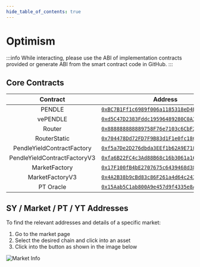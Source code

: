 ```yaml
---
hide_table_of_contents: true
---
```


# Optimism

:::info
While interacting, please use the ABI of implementation contracts provided or generate ABI from the smart contract code in GitHub.
:::

## Core Contracts

|           Contract           |                                                              Address                                                               |                                                                    ABI                                                                    |
| :--------------------------: | :--------------------------------------------------------------------------------------------------------------------------------: | :---------------------------------------------------------------------------------------------------------------------------------------: |
|            PENDLE            |  [`0xBC7B1Ff1c6989f006a1185318eD4E7b5796e66E1`](https://optimistic.etherscan.io/token/0xBC7B1Ff1c6989f006a1185318eD4E7b5796e66E1)  | [ABI](http://api-optimistic.etherscan.io/api?module=contract&action=getabi&address=0xBC7B1Ff1c6989f006a1185318eD4E7b5796e66E1&format=raw) |
|           vePENDLE           |  [`0xd5C47D2383Fddc19596489280C0A33AC42b2bB18`](https://optimistic.etherscan.io/token/0xd5C47D2383Fddc19596489280C0A33AC42b2bB18)  | [ABI](http://api-optimistic.etherscan.io/api?module=contract&action=getabi&address=0xd5C47D2383Fddc19596489280C0A33AC42b2bB18&format=raw) |
|            Router            | [`0x888888888889758F76e7103c6CbF23ABbF58F946`](https://optimistic.etherscan.io/address/0x888888888889758F76e7103c6CbF23ABbF58F946) | [ABI](http://api-optimistic.etherscan.io/api?module=contract&action=getabi&address=0x888888888889758F76e7103c6CbF23ABbF58F946&format=raw) |  |
|         RouterStatic         | [`0x704478Dd72FD7F9B83d1F1e0fc18C14B54F034d0`](https://optimistic.etherscan.io/address/0x704478Dd72FD7F9B83d1F1e0fc18C14B54F034d0) | [ABI](http://api-optimistic.etherscan.io/api?module=contract&action=getabi&address=0x704478Dd72FD7F9B83d1F1e0fc18C14B54F034d0&format=raw) |  |
|  PendleYieldContractFactory  | [`0xf5a7De2D276dbda3EEf1b62A9E718EFf4d29dDC8`](https://optimistic.etherscan.io/address/0xf5a7De2D276dbda3EEf1b62A9E718EFf4d29dDC8) | [ABI](http://api-optimistic.etherscan.io/api?module=contract&action=getabi&address=0xf5a7De2D276dbda3EEf1b62A9E718EFf4d29dDC8&format=raw) |
| PendleYieldContractFactoryV3 | [`0xfa6B22FC4c3Ad88B68c16b3061a16b1714F6Bd57`](https://optimistic.etherscan.io/address/0xfa6B22FC4c3Ad88B68c16b3061a16b1714F6Bd57) | [ABI](http://api-optimistic.etherscan.io/api?module=contract&action=getabi&address=0xfa6B22FC4c3Ad88B68c16b3061a16b1714F6Bd57&format=raw) |
|        MarketFactory         | [`0x17F100fB4bE2707675c6439468d38249DD993d58`](https://optimistic.etherscan.io/address/0x17F100fB4bE2707675c6439468d38249DD993d58) | [ABI](http://api-optimistic.etherscan.io/api?module=contract&action=getabi&address=0x17F100fB4bE2707675c6439468d38249DD993d58&format=raw) |
|       MarketFactoryV3        | [`0x4A2B38b9cBd83c86F261a4d64c243795D4d44aBC`](https://optimistic.etherscan.io/address/0x4A2B38b9cBd83c86F261a4d64c243795D4d44aBC) | [ABI](http://api-optimistic.etherscan.io/api?module=contract&action=getabi&address=0x4A2B38b9cBd83c86F261a4d64c243795D4d44aBC&format=raw) |
|          PT Oracle           | [`0x15Aab5C1ab800A9e457d9f4335e8A2Dc9f6Ad707`](https://optimistic.etherscan.io/address/0x15Aab5C1ab800A9e457d9f4335e8A2Dc9f6Ad707) | [ABI](http://api-optimistic.etherscan.io/api?module=contract&action=getabi&address=0x15Aab5C1ab800A9e457d9f4335e8A2Dc9f6Ad707&format=raw) |

## SY / Market / PT / YT Addresses

To find the relevant addresses and details of a specific market:

1. Go to the market page
2. Select the desired chain and click into an asset
3. Click into the button as shown in the image below

![Market Info](/img/ProtocolMechanics/market_info.png "Market Info")